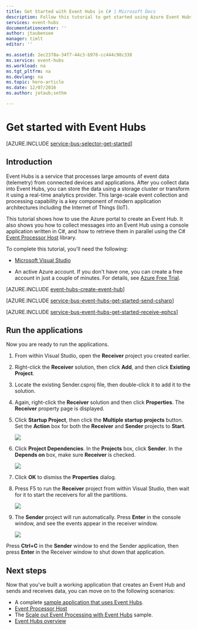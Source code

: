 ```yaml
---
title: Get Started with Event Hubs in C# | Microsoft Docs
description: Follow this tutorial to get started using Azure Event Hubs with C# and using the Event Processor Host.
services: event-hubs
documentationcenter: ''
author: jtaubensee
manager: timlt
editor: ''

ms.assetid: 2ec2378a-34f7-44c3-b976-cc444c98c338
ms.service: event-hubs
ms.workload: na
ms.tgt_pltfrm: na
ms.devlang: na
ms.topic: hero-article
ms.date: 12/07/2016
ms.author: jotaub;sethm

---
```

# Get started with Event Hubs

[AZURE.INCLUDE [service-bus-selector-get-started](../../includes/service-bus-selector-get-started.md)]

## Introduction

Event Hubs is a service that processes large amounts of event data (telemetry) from connected devices and applications. After you collect data into Event Hubs, you can store the data using a storage cluster or transform it using a real-time analytics provider. This large-scale event collection and processing capability is a key component of modern application architectures including the Internet of Things (IoT).

This tutorial shows how to use the Azure portal to create an Event Hub. It also shows you how to collect messages into an Event Hub using a console application written in C#, and how to retrieve them in parallel using the C# [Event Processor Host][Event Processor Host] library.

To complete this tutorial, you'll need the following:

+ [Microsoft Visual Studio](http://visualstudio.com)

+ An active Azure account. If you don't have one, you can create a free account in just a couple of minutes. For details, see [Azure Free Trial](https://azure.microsoft.com/free/).

[AZURE.INCLUDE [event-hubs-create-event-hub](../../includes/event-hubs-create-event-hub.md)]

[AZURE.INCLUDE [service-bus-event-hubs-get-started-send-csharp](../../includes/service-bus-event-hubs-get-started-send-csharp.md)]

[AZURE.INCLUDE [service-bus-event-hubs-get-started-receive-ephcs](../../includes/service-bus-event-hubs-get-started-receive-ephcs.md)]

## Run the applications

Now you are ready to run the applications.

1. From within Visual Studio, open the **Receiver** project you created earlier.

2. Right-click the **Receiver** solution, then click **Add**, and then click **Existing Project**.
 
3. Locate the existing Sender.csproj file, then double-click it to add it to the solution.
 
4. Again, right-click the **Receiver** solution and then click **Properties**. The **Receiver** property page is displayed.

5. Click **Startup Project**, then click the **Multiple startup projects** button. Set the **Action** box for both the **Receiver** and **Sender** projects to **Start**.

	![][19]

6. Click **Project Dependencies**. In the **Projects** box, click **Sender**. In the **Depends on** box, make sure **Receiver** is checked.

	![][20]

7. Click **OK** to dismiss the **Properties** dialog.

1.	Press F5 to run the **Receiver** project from within Visual Studio, then wait for it to start the receivers for all the partitions.

	![][21]

2.	The **Sender** project will run automatically. Press **Enter** in the console window, and see the events appear in the receiver window.

	![][22]

Press **Ctrl+C** in the **Sender** window to end the Sender application, then press **Enter** in the Receiver window to shut down that application.

## Next steps

Now that you've built a working application that creates an Event Hub and sends and receives data, you can move on to the following scenarios:

- A complete [sample application that uses Event Hubs][].
- [Event Processor Host](/dotnet/api/microsoft.servicebus.messaging.eventprocessorhost)
- The [Scale out Event Processing with Event Hubs][] sample.
- [Event Hubs overview][]

<!-- Images. -->
[19]: ./media/event-hubs-csharp-ephcs-getstarted/create-eh-proj1.png
[20]: ./media/event-hubs-csharp-ephcs-getstarted/create-eh-proj2.png
[21]: ./media/event-hubs-csharp-ephcs-getstarted/run-csharp-ephcs1.png
[22]: ./media/event-hubs-csharp-ephcs-getstarted/run-csharp-ephcs2.png

<!-- Links -->
[Azure Classic Portal]: https://manage.windowsazure.cn/
[Event Processor Host]: https://www.nuget.org/packages/Microsoft.Azure.ServiceBus.EventProcessorHost
[Event Hubs overview]: /documentation/articles/event-hubs-overview/
[sample application that uses Event Hubs]: https://code.msdn.microsoft.com/Service-Bus-Event-Hub-286fd097
[Scale out Event Processing with Event Hubs]: https://code.msdn.microsoft.com/Service-Bus-Event-Hub-45f43fc3
[queued messaging solution]: /documentation/articles/service-bus-dotnet-multi-tier-app-using-service-bus-queues/
 
